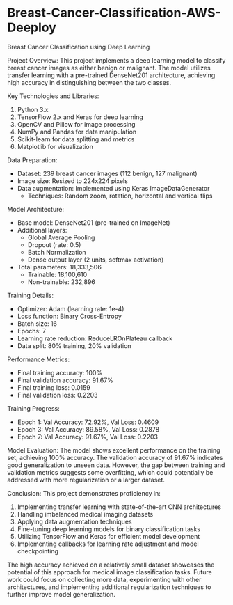 # Breast-Cancer-Classification-AWS-Deeploy

Breast Cancer Classification using Deep Learning

Project Overview:
This project implements a deep learning model to classify breast cancer images as either benign or malignant. The model utilizes transfer learning with a pre-trained DenseNet201 architecture, achieving high accuracy in distinguishing between the two classes.

Key Technologies and Libraries:
1. Python 3.x
2. TensorFlow 2.x and Keras for deep learning
3. OpenCV and Pillow for image processing
4. NumPy and Pandas for data manipulation
5. Scikit-learn for data splitting and metrics
6. Matplotlib for visualization

Data Preparation:
- Dataset: 239 breast cancer images (112 benign, 127 malignant)
- Image size: Resized to 224x224 pixels
- Data augmentation: Implemented using Keras ImageDataGenerator
  - Techniques: Random zoom, rotation, horizontal and vertical flips

Model Architecture:
- Base model: DenseNet201 (pre-trained on ImageNet)
- Additional layers:
  - Global Average Pooling
  - Dropout (rate: 0.5)
  - Batch Normalization
  - Dense output layer (2 units, softmax activation)
- Total parameters: 18,333,506
  - Trainable: 18,100,610
  - Non-trainable: 232,896

Training Details:
- Optimizer: Adam (learning rate: 1e-4)
- Loss function: Binary Cross-Entropy
- Batch size: 16
- Epochs: 7
- Learning rate reduction: ReduceLROnPlateau callback
- Data split: 80% training, 20% validation

Performance Metrics:
- Final training accuracy: 100%
- Final validation accuracy: 91.67%
- Final training loss: 0.0159
- Final validation loss: 0.2203

Training Progress:
- Epoch 1: Val Accuracy: 72.92%, Val Loss: 0.4609
- Epoch 3: Val Accuracy: 89.58%, Val Loss: 0.2878
- Epoch 7: Val Accuracy: 91.67%, Val Loss: 0.2203

Model Evaluation:
The model shows excellent performance on the training set, achieving 100% accuracy. The validation accuracy of 91.67% indicates good generalization to unseen data. However, the gap between training and validation metrics suggests some overfitting, which could potentially be addressed with more regularization or a larger dataset.

Conclusion:
This project demonstrates proficiency in:
1. Implementing transfer learning with state-of-the-art CNN architectures
2. Handling imbalanced medical imaging datasets
3. Applying data augmentation techniques
4. Fine-tuning deep learning models for binary classification tasks
5. Utilizing TensorFlow and Keras for efficient model development
6. Implementing callbacks for learning rate adjustment and model checkpointing

The high accuracy achieved on a relatively small dataset showcases the potential of this approach for medical image classification tasks. Future work could focus on collecting more data, experimenting with other architectures, and implementing additional regularization techniques to further improve model generalization.
